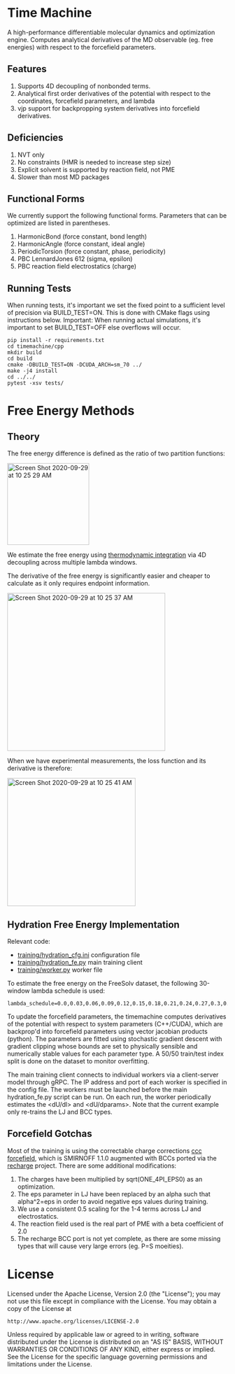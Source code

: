 # Time Machine

A high-performance differentiable molecular dynamics and optimization engine. Computes analytical derivatives of the MD observable (eg. free energies) with respect to the forcefield parameters.

## Features

1. Supports 4D decoupling of nonbonded terms.
2. Analytical first order derivatives of the potential with respect to the coordinates, forcefield parameters, and lambda
3. vjp support for backpropping system derivatives into forcefield derivatives.

## Deficiencies

1. NVT only
2. No constraints (HMR is needed to increase step size)
3. Explicit solvent is supported by reaction field, not PME
4. Slower than most MD packages

## Functional Forms

We currently support the following functional forms. Parameters that can be optimized are listed in parentheses.

1. HarmonicBond (force constant, bond length)
2. HarmonicAngle (force constant, ideal angle)
3. PeriodicTorsion (force constant, phase, periodicity)
4. PBC LennardJones 612 (sigma, epsilon)
5. PBC reaction field electrostatics (charge)

## Running Tests

When running tests, it's important we set the fixed point to a sufficient level of precision via BUILD_TEST=ON. This is done with CMake flags using instructions below. Important: When running actual simulations, it's important to set BUILD_TEST=OFF else overflows will occur.

```
pip install -r requirements.txt
cd timemachine/cpp
mkdir build
cd build
cmake -DBUILD_TEST=ON -DCUDA_ARCH=sm_70 ../
make -j4 install
cd ../../
pytest -xsv tests/
```

# Free Energy Methods

## Theory

The free energy difference is defined as the ratio of two partition functions:

<img width="187" alt="Screen Shot 2020-09-29 at 10 25 29 AM" src="https://user-images.githubusercontent.com/2280724/94571588-28c29200-023e-11eb-970a-0c03fdbcf275.png">

We estimate the free energy using [thermodynamic integration](http://www.alchemistry.org/wiki/Thermodynamic_Integration) via 4D decoupling across multiple lambda windows.

The derivative of the free energy is significantly easier and cheaper to calculate as it only requires endpoint information.

<img width="361" alt="Screen Shot 2020-09-29 at 10 25 37 AM" src="https://user-images.githubusercontent.com/2280724/94571589-28c29200-023e-11eb-9f49-bb0ee619406d.png">

When we have experimental measurements, the loss function and its derivative is therefore:

<img width="293" alt="Screen Shot 2020-09-29 at 10 25 41 AM" src="https://user-images.githubusercontent.com/2280724/94571590-28c29200-023e-11eb-8948-c8acb44eaa1a.png">

## Hydration Free Energy Implementation

Relevant code:

- [training/hydration_cfg.ini](https://github.com/proteneer/timemachine/blob/master/training/hydration_cfg.ini) configuration file
- [training/hydration_fe.py](https://github.com/proteneer/timemachine/blob/master/training/hydration_fe.py) main training client
- [training/worker.py](https://github.com/proteneer/timemachine/blob/master/training/worker.py) worker file

To estimate the free energy on the FreeSolv dataset, the following 30-window lambda schedule is used:

```
lambda_schedule=0.0,0.03,0.06,0.09,0.12,0.15,0.18,0.21,0.24,0.27,0.3,0.33,0.36,0.39,0.42,0.45,0.48,0.51,0.54,0.57,0.6,0.69,0.78,0.87,0.96,1.05,1.14,1.23,1.32,1.41,1.5,1.944,2.389,2.833,3.278,3.722,4.167,4.611,5.056,5.5
```

To update the forcefield parameters, the timemachine computes derivatives of the potential with respect to system parameters (C++/CUDA), which are backprop'd into forcefield parameters using vector jacobian products (python). The parameters are fitted using stochastic gradient descent with gradient clipping whose bounds are set to physically sensible and numerically stable values for each parameter type. A 50/50 train/test index split is done on the dataset to monitor overfitting. 

The main training client connects to individual workers via a client-server model through gRPC. The IP address and port of each worker is specified in the config file. The workers must be launched before the main hydration_fe.py script can be run. On each run, the worker periodically estimates the <dU/dl> and <dU/dparams>. Note that the current example only re-trains the LJ and BCC types.

## Forcefield Gotchas

Most of the training is using the correctable charge corrections [ccc forcefield](https://github.com/proteneer/timemachine/blob/master/ff/params/smirnoff_1_1_0_ccc.py), which is SMIRNOFF 1.1.0 augmented with BCCs ported via the [recharge](https://github.com/openforcefield/openff-recharge) project. There are some additional modifications:

1. The charges have been multiplied by sqrt(ONE_4PI_EPS0) as an optimization.
2. The eps parameter in LJ have been replaced by an alpha such that alpha^2=eps in order to avoid negative eps values during training.
3. We use a consistent 0.5 scaling for the 1-4 terms across LJ and electrostatics.
4. The reaction field used is the real part of PME with a beta coefficient of 2.0 
5. The recharge BCC port is not yet complete, as there are some missing types that will cause very large errors (eg. P=S moeities).

# License

Licensed under the Apache License, Version 2.0 (the "License");
you may not use this file except in compliance with the License.
You may obtain a copy of the License at

    http://www.apache.org/licenses/LICENSE-2.0

Unless required by applicable law or agreed to in writing, software
distributed under the License is distributed on an "AS IS" BASIS,
WITHOUT WARRANTIES OR CONDITIONS OF ANY KIND, either express or implied.
See the License for the specific language governing permissions and
limitations under the License.
